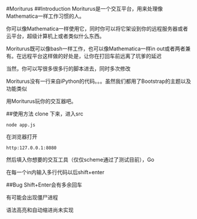 #Moriturus
##Introduction
Moriturus是一个交互平台，用来处理像Mathematica一样工作习惯的人。

你可以像Mathematica一样使用它，同时你可以将它架设到你的远程服务器或者云平台，超级计算机上或者类似什么东西。

Moriturus既可以像bash一样工作，也可以像Mathematica一样in out或者两者兼有。在远程平台这样做的好处是，让你在打回车前远离了坑爹的延迟

当然，你可以写很多很多行的脚本进去，同时多次修改

Moriturus没有一行来自iPython的代码。。。虽然我们都用了Bootstrap的主题以及功能类似

用Moriturus玩你的交互器吧。

##使用方法
clone 下来，进入src 
    
    node app.js

在浏览器打开
    
    http:127.0.0.1:8080

然后填入你想要的交互工具（仅仅scheme通过了测试目前），Go

在每一个in内输入多行代码以后shift+enter

##Bug
Shift+Enter会有多余回车

有可能会出现僵尸进程

语法高亮和自动缩进尚未实现